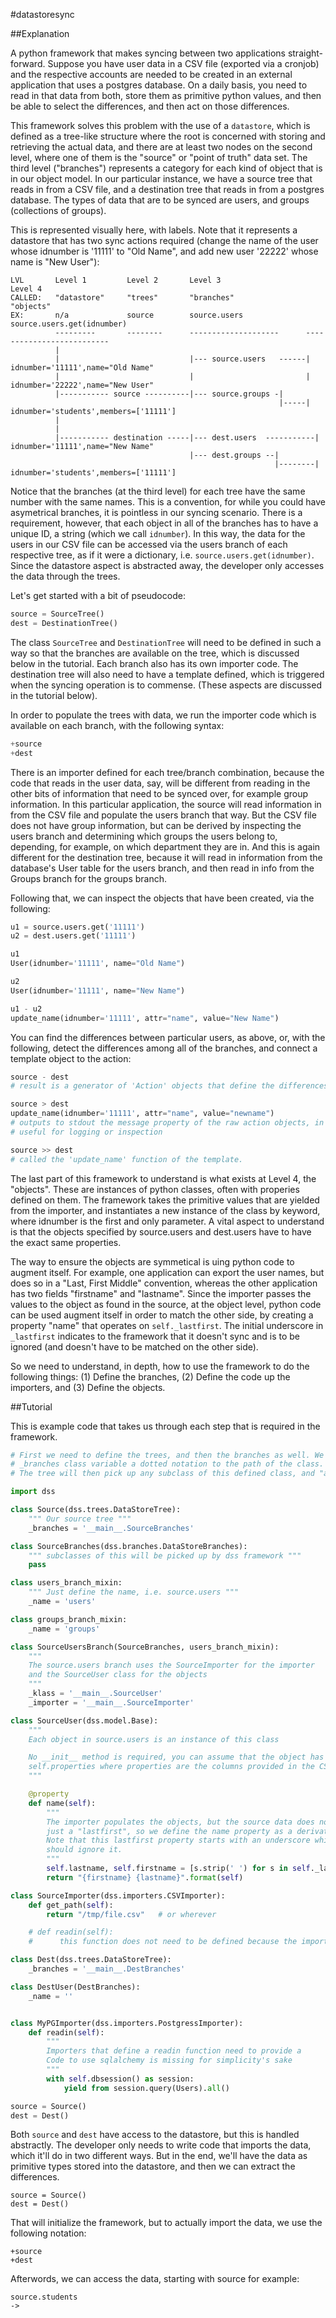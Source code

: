 #datastoresync

##Explanation

A python framework that makes syncing between two applications straight-forward. Suppose you have user data in a CSV file (exported via a cronjob) and the respective accounts are needed to be created in an external application that uses a postgres database. On a daily basis, you need to read in that data from both, store them as primitive python values, and then be able to select the differences, and then act on those differences.

This framework solves this problem with the use of a `datastore`, which is defined as a tree-like structure where the root is concerned with storing and retrieving the actual data, and there are at least two nodes on the second level, where one of them is the "source" or "point of truth" data set. The third level ("branches") represents a category for each kind of object that is in our object model. In our particular instance, we have a source tree that reads in from a CSV file, and a destination tree that reads in from a postgres database. The types of data that are to be synced are users, and groups (collections of groups). 

This is represented visually here, with labels. Note that it represents a datastore that has two sync actions required (change the name of the user whose idnumber is '11111' to "Old Name", and add new user '22222' whose name is "New User"):

```
LVL       Level 1         Level 2       Level 3                   Level 4
CALLED:   "datastore"     "trees"       "branches"                "objects"
EX:       n/a             source        source.users              source.users.get(idnumber)
          ---------       --------      --------------------      --------------------------
          |
          |                             |--- source.users   ------| idnumber='11111',name="Old Name"
          |                             |                         | idnumber='22222',name="New User"
          |----------- source ----------|--- source.groups -|
                                                            |-----| idnumber='students',members=['11111']   
          |
          |
          |----------- destination -----|--- dest.users  -----------| idnumber='11111',name="New Name"
                                        |--- dest.groups --|
                                                           |--------| idnumber='students',members=['11111']
```

Notice that the branches (at the third level) for each tree have the same number with the same names. This is a convention, for while you could have asymetrical branches, it is pointless in our syncing scenario. There is a requirement, however, that each object in all of the branches has to have a unique ID, a string (which we call `idnumber`). In this way, the data for the users in our CSV file can be accessed via the users branch of each respective tree, as if it were a dictionary, i.e. `source.users.get(idnumber)`. Since the datastore aspect is abstracted away, the developer only accesses the data through the trees.

Let's get started with a bit of pseudocode:

```python
source = SourceTree()
dest = DestinationTree()
```

The class `SourceTree` and `DestinationTree` will need to be defined in such a way so that the branches are available on the tree, which is discussed below in the tutorial. Each branch also has its own importer code. The destination tree will also need to have a template defined, which is triggered when the syncing operation is to commense. (These aspects are discussed in the tutorial below). 

In order to populate the trees with data, we run the importer code which is available on each branch, with the following syntax:

```python
+source
+dest
```

There is an importer defined for each tree/branch combination, because the code that reads in the user data, say, will be different from reading in the other bits of information that need to be synced over, for example group information. In this particular application, the source will read information in from the CSV file and populate the users branch that way. But the CSV file does not have group information, but can be derived by inspecting the users branch and determining which groups the users belong to, depending, for example, on which department they are in. And this is again different for the destination tree, because it will read in information from the database's User table for the users branch, and then read in info from the Groups branch for the groups branch.

Following that, we can inspect the objects that have been created, via the following:

```python
u1 = source.users.get('11111')
u2 = dest.users.get('11111')

u1
User(idnumber='11111', name="Old Name")

u2
User(idnumber='11111', name="New Name")

u1 - u2
update_name(idnumber='11111', attr="name", value="New Name")
```

You can find the differences between particular users, as above, or, with the following, detect the differences among all of the branches, and connect a template object to the action:

```python
source - dest    
# result is a generator of 'Action' objects that define the differences, used internally by the framework

source > dest    
update_name(idnumber='11111', attr="name", value="newname")
# outputs to stdout the message property of the raw action objects, in the above scenario 
# useful for logging or inspection

source >> dest
# called the 'update_name' function of the template.
```

The last part of this framework to understand is what exists at Level 4, the "objects". These are instances of python classes, often with properies defined on them. The framework takes the primitive values that are yielded from the importer, and instantiates a new instance of the class by keyword, where idnumber is the first and only parameter. A vital aspect to understand is that the objects specified by source.users and dest.users have to have the exact same properties.

The way to ensure the objects are symmetical is uing python code to augment itself. For example, one application can export the user names, but does so in a "Last, First Middle" convention, whereas the other application has two fields "firstname" and "lastname".  Since the importer passes the values to the object as found in the source, at the object level, python code can be used augment itself in order to match the other side, by creating a property "name" that operates on `self._lastfirst`. The initial underscore in `_lastfirst` indicates to the framework that it doesn't sync and is to be ignored (and doesn't have to be matched on the other side).

So we need to understand, in depth, how to use the framework to do the following things: (1) Define the branches, (2) Define the code up the importers, and (3) Define the objects.

##Tutorial

This is example code that takes us through each step that is required in the framework.

```python
# First we need to define the trees, and then the branches as well. We do that by making a class and indicating in the 
# _branches class variable a dotted notation to the path of the class. 
# The tree will then pick up any subclass of this defined class, and "append" it to the tree as a branch

import dss 

class Source(dss.trees.DataStoreTree):
    """ Our source tree """
    _branches = '__main__.SourceBranches'

class SourceBranches(dss.branches.DataStoreBranches):
    """ subclasses of this will be picked up by dss framework """
    pass

class users_branch_mixin:
    """ Just define the name, i.e. source.users """
    _name = 'users'

class groups_branch_mixin:
    _name = 'groups'

class SourceUsersBranch(SourceBranches, users_branch_mixin):
    """ 
    The source.users branch uses the SourceImporter for the importer
    and the SourceUser class for the objects
    """
    _klass = '__main__.SourceUser'
    _importer = '__main__.SourceImporter'

class SourceUser(dss.model.Base):
    """ 
    Each object in source.users is an instance of this class

    No __init__ method is required, you can assume that the object has been augmented with
    self.properties where properties are the columns provided in the CSV.
    """

    @property
    def name(self):
        """
        The importer populates the objects, but the source data does not have a "name"
        just a "lastfirst", so we define the name property as a derivation of the lastfirst one.
        Note that this lastfirst property starts with an underscore which indicates that the framework
        should ignore it.
        """
        self.lastname, self.firstname = [s.strip(' ') for s in self._lastfirst.split(',')]
        return "{firstname} {lastname}".format(self)

class SourceImporter(dss.importers.CSVImporter):
    def get_path(self):
        return "/tmp/file.csv"   # or wherever

    # def readin(self):
    #      this function does not need to be defined because the imported class has code that handles it

class Dest(dss.trees.DataStoreTree):
    _branches = '__main__.DestBranches'

class DestUser(DestBranches):
    _name = ''


class MyPGImporter(dss.importers.PostgressImporter):
    def readin(self):
        """
        Importers that define a readin function need to provide a 
        Code to use sqlalchemy is missing for simplicity's sake
        """
        with self.dbsession() as session:
            yield from session.query(Users).all()

source = Source()
dest = Dest()
```

Both `source` and `dest` have access to the datastore, but this is handled abstractly. The developer only needs to write code that imports the data, which it'll do in two different ways. But in the end, we'll have the data as primitive types stored into the datastore, and then we can extract the differences.

```
source = Source()
dest = Dest()
```

That will initialize the framework, but to actually import the data, we use the following notation:

```
+source
+dest
```

Afterwords, we can access the data, starting with source for example:

```
source.students
-> 
```

